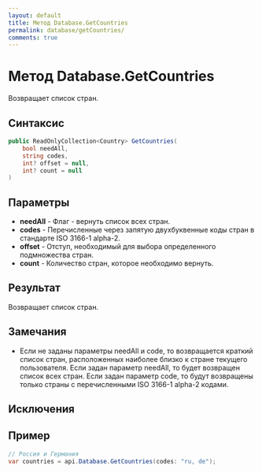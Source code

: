 ```yaml
---
layout: default
title: Метод Database.GetCountries
permalink: database/getCountries/
comments: true
---
```

# Метод Database.GetCountries
Возвращает список стран.

## Синтаксис
```csharp
public ReadOnlyCollection<Country> GetCountries(
	bool needAll, 
	string codes, 
	int? offset = null, 
	int? count = null
)
```

## Параметры
+ **needAll** - Флаг - вернуть список всех стран.
+ **codes** - Перечисленные через запятую двухбуквенные коды стран в стандарте ISO 3166-1 alpha-2.
+ **offset** - Отступ, необходимый для выбора определенного подмножества стран.
+ **count** - Количество стран, которое необходимо вернуть.

## Результат
Возвращает список стран.

## Замечания
+ Если не заданы параметры needAll и code, то возвращается краткий список стран, расположенных наиболее близко к стране текущего пользователя. Если задан параметр needAll, то будет возвращен список всех стран. Если задан параметр code, то будут возвращены только страны с перечисленными ISO 3166-1 alpha-2 кодами.

## Исключения

## Пример
```csharp
// Россия и Германия
var countries = api.Database.GetCountries(codes: "ru, de");
```
